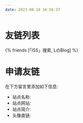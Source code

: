 ```yaml
---
date: 2023-08-18 16:56:37
---
```


# 友链列表

{% friends [「ISS」搜索, LのBlog] %}

# 申请友链
在下方留言里添加如下信息:
- 站点名称:
- 站点网站:
- 站点简介:
- 头像直链:

